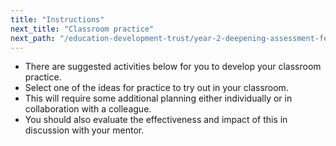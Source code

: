 ```yaml
---
title: "Instructions"
next_title: "Classroom practice"
next_path: "/education-development-trust/year-2-deepening-assessment-feedback-and-questioning/summer-week-4-ect-classroom-practice"
---
```


- There are suggested activities below for you to develop your classroom practice.
- Select one of the ideas for practice to try out in your classroom.
- This will require some additional planning either individually or in collaboration with a colleague.
- You should also evaluate the effectiveness and impact of this in discussion with your mentor.
